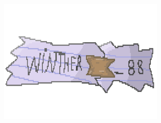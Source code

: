 <img src="https://github.com/Winther88/Winther88/blob/main/github%20readme%20banner.png" alt="Winther" width="620" height="380"/> </a> </p>

